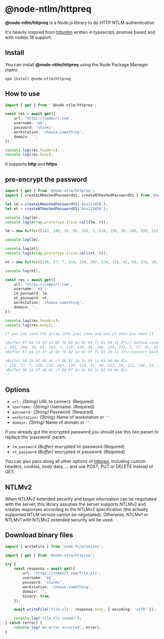 # @node-ntlm/httpreq

**@node-ntlm/httpreq** is a Node.js library to do HTTP NTLM authentication

It's heavily inspired from [httpntlm](https://github.com/SamDecrock/node-http-ntlm) written in typescript, promise based and with nodejs 18 support.

## Install

You can install **@node-ntlm/httpreq** using the Node Package Manager (npm):

    npm install @node-ntlm/httpreq

## How to use

```typescript
import { get } from ''@node-ntlm/httpreq';

const res = await get({
    url: 'https://someurl.com',
    username: 'm$',
    password: 'stinks',
    workstation: 'choose.something',
    domain: '',
});

console.log(res.headers);
console.log(res.body);
```

It supports **http** and **https**.

## pre-encrypt the password

```typescript
import { get } from '@node-ntlm/httpreq';
import { createLMHashedPasswordV1, createNTHashedPasswordV1 } from '@node-ntlm/core';

let lm = createLMHashedPasswordV1('Azx123456');
let nt = createNTHashedPasswordV1('Azx123456');

console.log(lm);
console.log(Array.prototype.slice.call(lm, 0));

lm = new Buffer([183, 180, 19, 95, 163, 5, 118, 130, 30, 146, 159, 252, 1, 57, 81, 39]);

console.log(lm);

console.log(nt);
console.log(Array.prototype.slice.call(nt, 0));

nt = new Buffer([150, 27, 7, 219, 220, 207, 134, 159, 42, 60, 153, 28, 131, 148, 14, 1]);

console.log(nt);

const res = await get({
    url: 'https://someurl.com',
    username: 'm$',
    lm_password: lm,
    nt_password: nt,
    workstation: 'choose.something',
    domain: '',
});

console.log(res.headers);
console.log(res.body);

/* you can save the array into your code and use it when you need it

<Buffer b7 b4 13 5f a3 05 76 82 1e 92 9f fc 01 39 51 27>// before convert to array
[ 183, 180, 19, 95, 163, 5, 118, 130, 30, 146, 159, 252, 1, 57, 81, 39 ]// convert to array
<Buffer b7 b4 13 5f a3 05 76 82 1e 92 9f fc 01 39 51 27>//convert back to buffer

<Buffer 96 1b 07 db dc cf 86 9f 2a 3c 99 1c 83 94 0e 01>
[ 150, 27, 7, 219, 220, 207, 134, 159, 42, 60, 153, 28, 131, 148, 14, 1 ]
<Buffer 96 1b 07 db dc cf 86 9f 2a 3c 99 1c 83 94 0e 01>
*/
```

## Options

-   `url:` _{String}_ URL to connect. (Required)
-   `username:` _{String}_ Username. (Required)
-   `password:` _{String}_ Password. (Required)
-   `workstation:` _{String}_ Name of workstation or `''`.
-   `domain:` _{String}_ Name of domain or `''`.

if you already got the encrypted password,you should use this two param to replace the 'password' param.

-   `lm_password` _{Buffer}_ encrypted lm password.(Required)
-   `nt_password` _{Buffer}_ encrypted nt password. (Required)

You can also pass along all other options of [httpreq](https://github.com/SamDecrock/node-httpreq), including custom headers, cookies, body data, ... and use POST, PUT or DELETE instead of GET.

## NTLMv2

When NTLMv2 extended security and target information can be negotiated with the server, this library assumes
the server supports NTLMv2 and creates responses according to the NTLMv2 specification (the actually supported
NTLM version cannot be negotiated).
Otherwise, NTLMv1 or NTLMv1 with NTLMv2 extended security will be used.

## Download binary files

```typescript
import { writeFile } from 'node:fs/promises';

import { get } from '@node-ntlm/httpreq';

try {
    const response = await get({
        url: 'https://someurl.com/file.xls',
        username: 'm$',
        password: 'stinks',
        workstation: 'choose.something',
        domain: '',
        binary: true,
    });

    await writeFile('file.xls', response.body, { encoding: 'utf8' });

    console.log('file.xls saved!');
} catch (error) {
    console.log('An error occurred', error);
}
```
